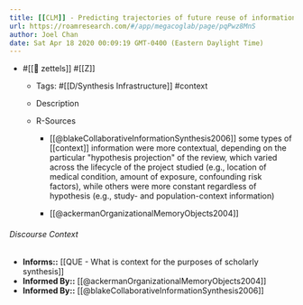 ```yaml
---
title: [[CLM]] - Predicting trajectories of future reuse of information objects is hard
url: https://roamresearch.com/#/app/megacoglab/page/pqPwz8MnS
author: Joel Chan
date: Sat Apr 18 2020 00:09:19 GMT-0400 (Eastern Daylight Time)
---
```


- #[[🌲 zettels]] #[[Z]]

    - Tags: #[[D/Synthesis Infrastructure]] #context

    - Description

    - R-Sources

        - [[@blakeCollaborativeInformationSynthesis2006]] some types of [[context]] information were more contextual, depending on the particular "hypothesis projection" of the review, which varied across the lifecycle of the project studied (e.g., location of medical condition, amount of exposure, confounding risk factors), while others were more constant regardless of hypothesis (e.g., study- and population-context information)

        - [[@ackermanOrganizationalMemoryObjects2004]]

###### Discourse Context

- **Informs::** [[QUE - What is context for the purposes of scholarly synthesis]]
- **Informed By::** [[@ackermanOrganizationalMemoryObjects2004]]
- **Informed By::** [[@blakeCollaborativeInformationSynthesis2006]]
